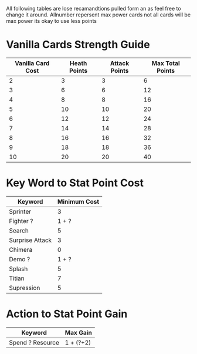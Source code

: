 All following tables are lose recamandtions pulled form an as feel free to change it around. Allnumber repersent max power cards not all cards will be max power its okay to use less points

# Vanilla Cards Strength Guide

| Vanilla Card Cost| Heath Points |   Attack Points |  Max Total Points | 
| -------- | -------- | -------- | -------- |
| 2 | 3 |  3 |    6 | 
| 3 | 6 |  6 |  12 | 
| 4 | 8 |  8 |  16 | 
| 5 | 10 |  10 |    20 | 
| 6 | 12 |  12 |    24 | 
| 7 | 14 |  14 |    28 | 
| 8 | 16 |  16 |    32 | 
| 9 | 18 |  18 |    36 | 
| 10 | 20 |  20 |    40 | 


# Key Word to Stat Point Cost

| Keyword | Minimum Cost |
| -------- | -------- |
| Sprinter | 3 | 
| Fighter ? | 1 + ? |
| Search | 5 |
| Surprise Attack | 3 |
| Chimera | 0 |
| Demo ? | 1 + ? |
| Splash | 5 |
| Titian | 7 |
| Supression | 5 |

# Action to Stat Point Gain

| Keyword | Max Gain |
| -------- | -------- |
| Spend ? Resource | 1 + (?+2) | 
